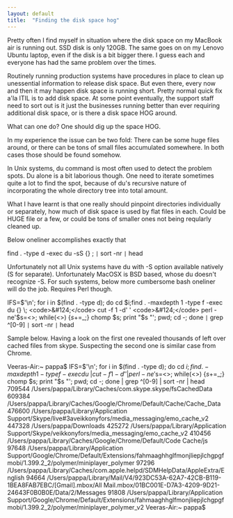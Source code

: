 ```yaml
---
layout: default
title:  "Finding the disk space hog"
---
```



Pretty often I find myself in situation where the disk space on my MacBook air is running out. SSD disk is only 120GB.
The same goes on on my Lenovo Ubuntu laptop, even if the disk is a bit bigger there. I guess each and everyone has had the same problem over the times.

Routinely running production systems have procedures in place to clean up unessential information to release disk space.
But even there, every now and then it may happen disk space is running short. Pretty normal quick fix a'la ITIL is to add disk space.
At some point eventually, the support staff need to sort out is it just the businesses running better than ever requiring additional disk space,
or is there a disk space HOG around.

What can one do? One should dig up the space HOG.

In my experience the issue can be two fold: There can be some huge files around, or there can be tons of small files accumulated somewhere.
In both cases those should be found somehow.

In Unix systems, du command is most often used to detect the problem spots. Du alone is a bit laborious though.
One need to iterate sometimes quite a lot to find the spot, because of du's recursive nature of incorporating the whole directory tree into total amount.

What I have learnt is that one really should pinpoint directories individually or separately, how much of disk space is used by flat files in each.
Could be HUGE file or a few, or could be tons of smaller ones not being reqularly cleaned up.

Below oneliner accomplishes exactly that

find . -type d -exec du -sS {} \; <code>&#124;</code> sort -nr <code>&#124;</code> head

Unfortunately not all Unix systems have du with -S option available natively (S for separate). 
Unfortunately MacOSX is BSD based, whose du doesn't recognize -S. For such systems, below more cumbersome bash oneliner will do the job. Requires Perl though.

IFS=$'\n'; for i in $(find . -type d); do cd $i;find . -maxdepth 1 -type f -exec du {} \; <code>&#124;</code> cut -f 1 -d' ' <code>&#124;</code> perl -ne'$s=<>; while(<>) {$s+=$_;} chomp $s; print "$s "'; pwd; cd -; done  <code>&#124;</code> grep ^[0-9] <code>&#124;</code> sort -nr <code>&#124;</code> head

Sample below. Having a look on the first one revealed thousands of left over cached files from skype. Suspecting the second one is similar case from Chrome.

Veeras-Air:~ pappa$ IFS=$'\n'; for i in $(find . -type d); do cd $i;find . -maxdepth 1 -type f -exec du {} \; | cut -f 1 -d' ' | perl -ne'$s=<>; while(<>) {$s+=$_;} chomp $s; print "$s "'; pwd; cd -; done  | grep ^[0-9] | sort -nr | head
709544 /Users/pappa/Library/Caches/com.skype.skype/fsCachedData
609384 /Users/pappa/Library/Caches/Google/Chrome/Default/Cache/Cache_Data
476600 /Users/pappa/Library/Application Support/Skype/live#3aveikkonyfors/media_messaging/emo_cache_v2
447328 /Users/pappa/Downloads
425272 /Users/pappa/Library/Application Support/Skype/veikkonyfors/media_messaging/emo_cache_v2
410456 /Users/pappa/Library/Caches/Google/Chrome/Default/Code Cache/js
97648 /Users/pappa/Library/Application Support/Google/Chrome/Default/Extensions/fahmaaghhglfmonjliepjlchgpgfmobi/1.399.2_2/polymer/miniplayer_polymer
97296 /Users/pappa/Library/Caches/com.apple.helpd/SDMHelpData/AppleExtra/English
94664 /Users/pappa/Library/Mail/V4/923DC53A-62A7-42CB-B119-1BEA8FAB7EBC/[Gmail].mbox/All Mail.mbox/01BC001E-D7A3-4209-9D21-24643F0B0B0E/Data/2/Messages
91808 /Users/pappa/Library/Application Support/Google/Chrome/Default/Extensions/fahmaaghhglfmonjliepjlchgpgfmobi/1.399.2_2/polymer/miniplayer_polymer_v2
Veeras-Air:~ pappa$ 
